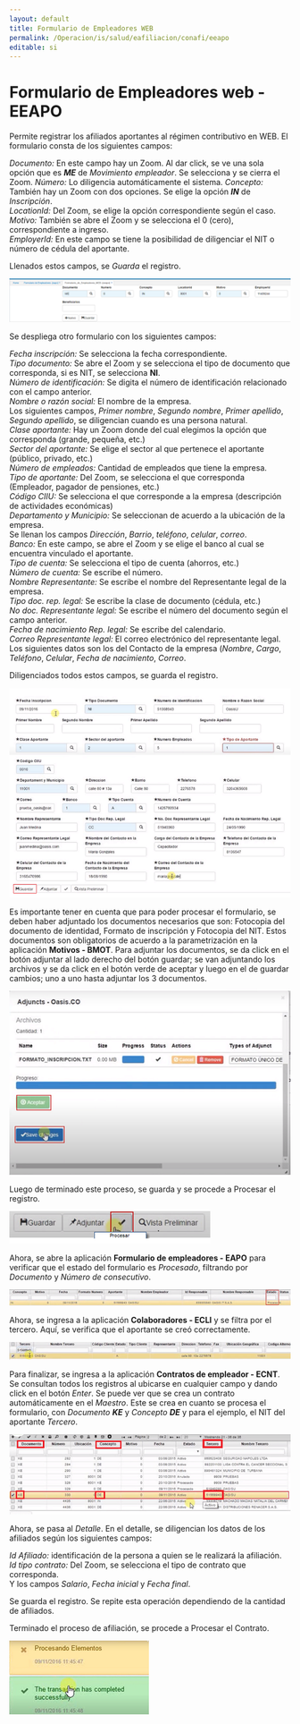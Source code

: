 ```yaml
---
layout: default
title: Formulario de Empleadores WEB  
permalink: /Operacion/is/salud/eafiliacion/conafi/eeapo
editable: si
---
```


# Formulario de Empleadores web - EEAPO

Permite registrar los afiliados aportantes al régimen contributivo en WEB.  El formulario consta de los siguientes campos:  

_Documento:_  En este campo hay un Zoom.  Al dar click, se ve una sola opción que es _**ME**_ de _Movimiento empleador_.  Se selecciona y se cierra el Zoom.
_Número:_  Lo diligencia automáticamente el sistema.
_Concepto:_  También hay un Zoom con dos opciones.  Se elige la opción _**IN**_ de _Inscripción_.  
_LocationId:_ Del Zoom, se elige la opción correspondiente según el caso.  
_Motivo:_ También se abre el Zoom y se selecciona el 0 (cero), correspondiente a ingreso.  
_EmployerId:_  En este campo se tiene la posibilidad de diligenciar el NIT o número de cédula del aportante.  

Llenados estos campos, se _Guarda_ el registro.  

![](eeapo1.png)  

Se despliega otro formulario con los siguientes campos:  

_Fecha inscripción:_  Se selecciona la fecha correspondiente.  
_Tipo documento:_  Se abre el Zoom y se selecciona el tipo de documento que corresponda, si es NIT, se selecciona **NI**.  
_Número de identificación:_ Se digita el número de identificación relacionado con el campo anterior.  
_Nombre o razón social:_  El nombre de la empresa.  
Los siguientes campos, _Primer nombre_, _Segundo nombre_, _Primer apellido_, _Segundo apellido_, se diligencian cuando es una persona natural.  
_Clase aportante:_  Hay un Zoom donde del cual elegimos la opción que corresponda (grande, pequeña, etc.)    
_Sector del aportante:_  Se elige el sector al que pertenece el aportante (público, privado, etc.)  
_Número de empleados:_  Cantidad de empleados que tiene la empresa.  
_Tipo de aportante:_  Del Zoom, se selecciona el que corresponda (Empleador, pagador de pensiones, etc.)  
_Código CIIU:_  Se selecciona el que corresponde a la empresa (descripción de actividades económicas)  
_Departamento y Municipio:_  Se seleccionan de acuerdo a la ubicación de la empresa.  
Se llenan los campos _Dirección_, _Barrio_, _teléfono_, _celular_, _correo_.  
_Banco:_  En este campo, se abre el Zoom y se elige el banco al cual se encuentra vinculado el aportante.  
_Tipo de cuenta:_  Se selecciona el tipo de cuenta (ahorros, etc.)  
_Número de cuenta:_  Se escribe el número.  
_Nombre Representante:_  Se escribe el nombre del Representante legal de la empresa.  
_Tipo doc. rep. legal:_ Se escribe la clase de documento (cédula, etc.)  
_No doc. Representante legal:_  Se escribe el número del documento según el campo anterior.  
_Fecha de nacimiento Rep. legal:_  Se escribe del calendario.  
_Correo Representante legal:_  El correo electrónico del representante legal.  
Los siguientes datos son los del Contacto de la empresa (_Nombre_, _Cargo_, _Teléfono_, _Celular_, _Fecha de nacimiento_, _Correo_.  

Diligenciados todos estos campos, se guarda el registro.  

![](eeapo2.png)  

Es importante tener en cuenta que para poder procesar el formulario, se deben haber adjuntado los documentos necesarios que son: Fotocopia del documento de identidad, Formato de inscripción y Fotocopia del NIT.  Estos documentos son obligatorios de acuerdo a la parametrización en la aplicación **Motivos - BMOT**.  Para adjuntar los documentos, se da click en el botón adjuntar al lado derecho del botón guardar; se van adjuntando los archivos y se da click en el botón verde de aceptar y luego en el de guardar cambios; uno a uno hasta adjuntar los 3 documentos.  

![](eeapo3.png)  

Luego de terminado este proceso, se guarda y se procede a Procesar el registro.  

![](eeapo4.png)  

Ahora, se abre la aplicación **Formulario de empleadores - EAPO** para verificar que el estado del formulario es _Procesado_, filtrando por _Documento_ y _Número de consecutivo_.  

![](eeapo5.png)  

Ahora, se ingresa a la aplicación **Colaboradores - ECLI** y se filtra por el tercero.  Aquí, se verifica que el aportante se creó correctamente.  

![](eeapo6.png)  

Para finalizar, se ingresa a la aplicación **Contratos de empleador - ECNT**.  Se consultan todos los registros al ubicarse en cualquier campo y dando click en el botón _Enter_.  Se puede ver que se crea un contrato automáticamente en el _Maestro_.  Este se crea en cuanto se procesa el formulario, con _Documento_ _**KE**_ y _Concepto_ _**DE**_ y para el ejemplo, el NIT del aportante _Tercero_.    

![](eeapo7.png)   

Ahora, se pasa al _Detalle_.  En el detalle, se diligencian los datos de los afiliados según los siguientes campos:  

_Id Afiliado:_  identificación de la persona a quien se le realizará la afiliación.  
_Id tipo contrato:_  Del Zoom, se selecciona el tipo de contrato que corresponda.  
Y los campos _Salario_, _Fecha inicial_ y _Fecha final_.  

Se guarda el registro.  Se repite esta operación dependiendo de la cantidad de afiliados.  

Terminado el proceso de afiliación, se procede a Procesar el Contrato.  

![](eeapo9.png) 









